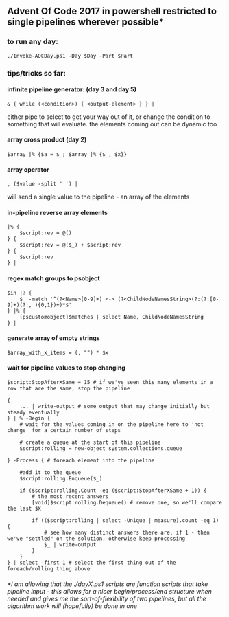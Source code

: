 ## Advent Of Code 2017 in powershell restricted to single pipelines wherever possible*

### to run any day:

    ./Invoke-AOCDay.ps1 -Day $Day -Part $Part

### tips/tricks so far:

#### infinite pipeline generator: (day 3 and day 5)

    & { while (<condition>) { <output-element> } } | 

either pipe to select to get your way out of it, or change the condition to something that will evaluate.  the elements coming out can be dynamic too

#### array cross product (day 2)
    $array |% {$a = $_; $array |% {$_, $x}} 

#### array operator

    , ($value -split ' ') |

will send a single value to the pipeline - an array of the elements

#### in-pipeline reverse array elements

    |% { 
        $script:rev = @() 
    } { 
        $script:rev = @($_) + $script:rev 
    } { 
        $script:rev 
    } | 

#### regex match groups to psobject

    $in |? {
        $_ -match '^(?<Name>[0-9]+) <-> (?<ChildNodeNamesString>(?:(?:[0-9]+)(?:, ){0,1})+)*$'
    } |% { 
        [pscustomobject]$matches | select Name, ChildNodeNamesString
    } | 

#### generate array of empty strings

    $array_with_x_items = (, "") * $x

#### wait for pipeline values to stop changing

    $script:StopAfterXSame = 15 # if we've seen this many elements in a row that are the same, stop the pipeline

    {
        ... | write-output # some output that may change initially but steady eventually
    } | % -Begin { 
        # wait for the values coming in on the pipeline here to 'not change' for a certain number of steps

        # create a queue at the start of this pipeline
        $script:rolling = new-object system.collections.queue 

    } -Process { # foreach element into the pipeline

        #add it to the queue
        $script:rolling.Enqueue($_)

        if ($script:rolling.Count -eq ($script:StopAfterXSame + 1)) {
            # the most recent answers
            [void]$script:rolling.Dequeue() # remove one, so we'll compare the last $X

            if (($script:rolling | select -Unique | measure).count -eq 1) {
                # see how many distinct answers there are, if 1 - then we've "settled" on the solution, otherwise keep processing
                $_ | write-output
            }
        }
    } | select -first 1 # select the first thing out of the foreach/rolling thing above

###### *I am allowing that the ./dayX.ps1 scripts are function scripts that take pipeline input - this allows for a nicer begin/process/end structure when needed and gives me the sort-of-flexibility of two pipelines, but all the algorithm work will (hopefully) be done in one
